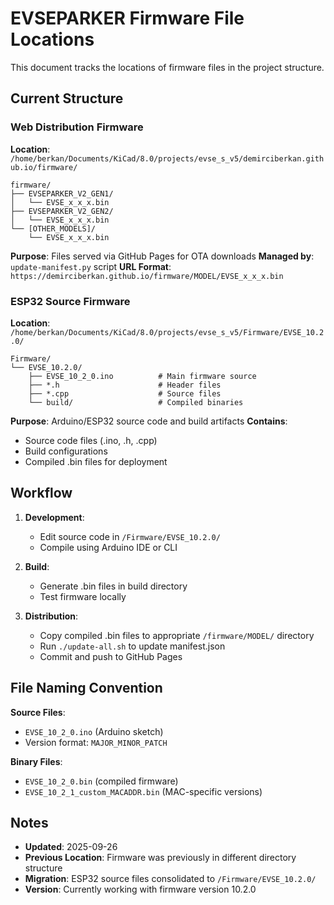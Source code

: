 # EVSEPARKER Firmware File Locations

This document tracks the locations of firmware files in the project structure.

## Current Structure

### Web Distribution Firmware
**Location**: `/home/berkan/Documents/KiCad/8.0/projects/evse_s_v5/demirciberkan.github.io/firmware/`
```
firmware/
├── EVSEPARKER_V2_GEN1/
│   └── EVSE_x_x_x.bin
├── EVSEPARKER_V2_GEN2/
│   └── EVSE_x_x_x.bin
└── [OTHER_MODELS]/
    └── EVSE_x_x_x.bin
```
**Purpose**: Files served via GitHub Pages for OTA downloads
**Managed by**: `update-manifest.py` script
**URL Format**: `https://demirciberkan.github.io/firmware/MODEL/EVSE_x_x_x.bin`

### ESP32 Source Firmware
**Location**: `/home/berkan/Documents/KiCad/8.0/projects/evse_s_v5/Firmware/EVSE_10.2.0/`
```
Firmware/
└── EVSE_10.2.0/
    ├── EVSE_10_2_0.ino          # Main firmware source
    ├── *.h                      # Header files
    ├── *.cpp                    # Source files
    └── build/                   # Compiled binaries
```
**Purpose**: Arduino/ESP32 source code and build artifacts
**Contains**:
- Source code files (.ino, .h, .cpp)
- Build configurations
- Compiled .bin files for deployment

## Workflow

1. **Development**:
   - Edit source code in `/Firmware/EVSE_10.2.0/`
   - Compile using Arduino IDE or CLI

2. **Build**:
   - Generate .bin files in build directory
   - Test firmware locally

3. **Distribution**:
   - Copy compiled .bin files to appropriate `/firmware/MODEL/` directory
   - Run `./update-all.sh` to update manifest.json
   - Commit and push to GitHub Pages

## File Naming Convention

**Source Files**:
- `EVSE_10_2_0.ino` (Arduino sketch)
- Version format: `MAJOR_MINOR_PATCH`

**Binary Files**:
- `EVSE_10_2_0.bin` (compiled firmware)
- `EVSE_10_2_1_custom_MACADDR.bin` (MAC-specific versions)

## Notes

- **Updated**: 2025-09-26
- **Previous Location**: Firmware was previously in different directory structure
- **Migration**: ESP32 source files consolidated to `/Firmware/EVSE_10.2.0/`
- **Version**: Currently working with firmware version 10.2.0